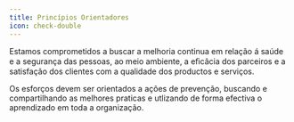 ```yaml
---
title: Princípios Orientadores
icon: check-double
---
```


Estamos comprometidos a buscar a melhoria continua em relação á saúde e a segurança das pessoas, ao meio ambiente, a eﬁcâcia dos parceiros e a satisfação dos clientes com a qualidade dos productos e serviços.

Os esforços devem ser orientados a ações de prevenção, buscando e compartilhando as melhores praticas e utlizando de forma efectiva o aprendizado em toda a organização.